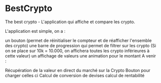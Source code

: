 # BestCrypto
The best crypto - L'application qui affiche et compare les crypto.

L'application est simple, on a :

un bouton (permet de réinitialiser le compteur et de réafficher l'ensemble des crypto)
une barre de progression qui permet de filtrer sur les crypto (Si on se place sur 10k = 10.000, on affichera toutes les crypto inférieures à cette valeur)
un affichage de valeurs
une animation pour le montant
A venir :

Récupération de la valeur en direct du marché sur la Crypto
Bouton pour charger celles ci
Calcul de conversion de devises
calcul de rentabilité
